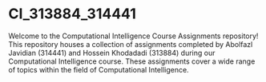 # CI_313884_314441
Welcome to the Computational Intelligence Course Assignments repository! This repository houses a collection of assignments completed by Abolfazl Javidian (314441) and Hossein Khodadadi (313884) during our Computational Intelligence course. These assignments cover a wide range of topics within the field of Computational Intelligence.
